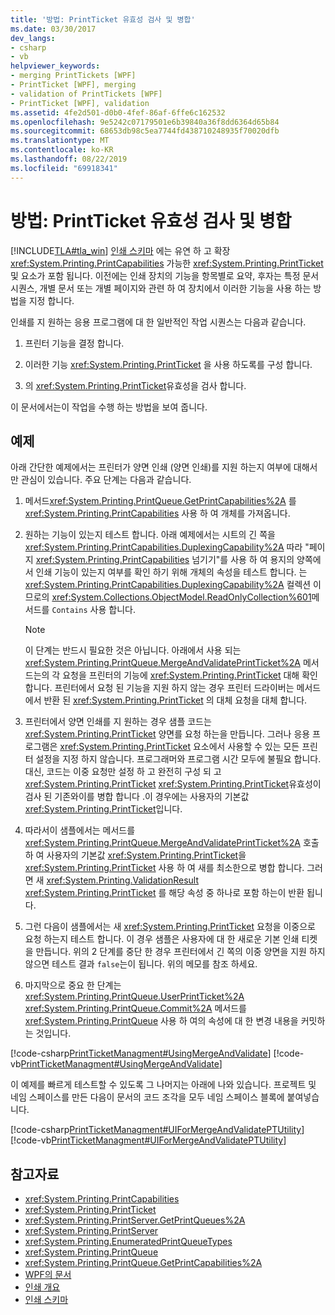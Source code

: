 ```yaml
---
title: '방법: PrintTicket 유효성 검사 및 병합'
ms.date: 03/30/2017
dev_langs:
- csharp
- vb
helpviewer_keywords:
- merging PrintTickets [WPF]
- PrintTicket [WPF], merging
- validation of PrintTickets [WPF]
- PrintTicket [WPF], validation
ms.assetid: 4fe2d501-d0b0-4fef-86af-6ffe6c162532
ms.openlocfilehash: 9e5242c07179501e6b39840a36f8dd6364d65b84
ms.sourcegitcommit: 68653db98c5ea7744fd438710248935f70020dfb
ms.translationtype: MT
ms.contentlocale: ko-KR
ms.lasthandoff: 08/22/2019
ms.locfileid: "69918341"
---
```

# <a name="how-to-validate-and-merge-printtickets"></a>방법: PrintTicket 유효성 검사 및 병합
[!INCLUDE[TLA#tla_win](../../../../includes/tlasharptla-win-md.md)] [인쇄 스키마](https://go.microsoft.com/fwlink/?LinkId=186397) 에는 유연 하 고 확장 <xref:System.Printing.PrintCapabilities> 가능한 <xref:System.Printing.PrintTicket> 및 요소가 포함 됩니다. 이전에는 인쇄 장치의 기능을 항목별로 요약, 후자는 특정 문서 시퀀스, 개별 문서 또는 개별 페이지와 관련 하 여 장치에서 이러한 기능을 사용 하는 방법을 지정 합니다.  
  
 인쇄를 지 원하는 응용 프로그램에 대 한 일반적인 작업 시퀀스는 다음과 같습니다.  
  
1. 프린터 기능을 결정 합니다.  
  
2. 이러한 기능 <xref:System.Printing.PrintTicket> 을 사용 하도록를 구성 합니다.  
  
3. 의 <xref:System.Printing.PrintTicket>유효성을 검사 합니다.  
  
 이 문서에서는이 작업을 수행 하는 방법을 보여 줍니다.  
  
## <a name="example"></a>예제  
 아래 간단한 예제에서는 프린터가 양면 인쇄 (양면 인쇄)를 지원 하는지 여부에 대해서만 관심이 있습니다. 주요 단계는 다음과 같습니다.  
  
1. 메서드<xref:System.Printing.PrintQueue.GetPrintCapabilities%2A> 를 <xref:System.Printing.PrintCapabilities> 사용 하 여 개체를 가져옵니다.  
  
2. 원하는 기능이 있는지 테스트 합니다. 아래 예제에서는 시트의 긴 쪽을 <xref:System.Printing.PrintCapabilities.DuplexingCapability%2A> 따라 "페이지 <xref:System.Printing.PrintCapabilities> 넘기기"를 사용 하 여 용지의 양쪽에서 인쇄 기능이 있는지 여부를 확인 하기 위해 개체의 속성을 테스트 합니다. 는 <xref:System.Printing.PrintCapabilities.DuplexingCapability%2A> 컬렉션 이므로의 <xref:System.Collections.ObjectModel.ReadOnlyCollection%601>메서드를 `Contains` 사용 합니다.  
  
    > [!NOTE]
    > 이 단계는 반드시 필요한 것은 아닙니다. 아래에서 사용 되는 <xref:System.Printing.PrintQueue.MergeAndValidatePrintTicket%2A> 메서드는의 각 요청을 프린터의 기능에 <xref:System.Printing.PrintTicket> 대해 확인 합니다. 프린터에서 요청 된 기능을 지원 하지 않는 경우 프린터 드라이버는 메서드에서 반환 된 <xref:System.Printing.PrintTicket> 의 대체 요청을 대체 합니다.  
  
3. 프린터에서 양면 인쇄를 지 원하는 경우 샘플 코드는 <xref:System.Printing.PrintTicket> 양면를 요청 하는을 만듭니다. 그러나 응용 프로그램은 <xref:System.Printing.PrintTicket> 요소에서 사용할 수 있는 모든 프린터 설정을 지정 하지 않습니다. 프로그래머와 프로그램 시간 모두에 불필요 합니다. 대신, 코드는 이중 요청만 설정 하 고 완전히 구성 되 고 <xref:System.Printing.PrintTicket> <xref:System.Printing.PrintTicket>유효성이 검사 된 기존와이를 병합 합니다 .이 경우에는 사용자의 기본값 <xref:System.Printing.PrintTicket>입니다.  
  
4. 따라서이 샘플에서는 메서드를 <xref:System.Printing.PrintQueue.MergeAndValidatePrintTicket%2A> 호출 하 여 사용자의 기본값 <xref:System.Printing.PrintTicket>을 <xref:System.Printing.PrintTicket> 사용 하 여 새를 최소한으로 병합 합니다. 그러면 새 <xref:System.Printing.ValidationResult> <xref:System.Printing.PrintTicket> 를 해당 속성 중 하나로 포함 하는이 반환 됩니다.  
  
5. 그런 다음이 샘플에서는 새 <xref:System.Printing.PrintTicket> 요청을 이중으로 요청 하는지 테스트 합니다. 이 경우 샘플은 사용자에 대 한 새로운 기본 인쇄 티켓을 만듭니다. 위의 2 단계를 중단 한 경우 프린터에서 긴 쪽의 이중 양면을 지원 하지 않으면 테스트 결과 `false`는이 됩니다. 위의 메모를 참조 하세요.  
  
6. 마지막으로 중요 한 단계는 <xref:System.Printing.PrintQueue.UserPrintTicket%2A> <xref:System.Printing.PrintQueue.Commit%2A> 메서드를 <xref:System.Printing.PrintQueue> 사용 하 여의 속성에 대 한 변경 내용을 커밋하는 것입니다.  
  
 [!code-csharp[PrintTicketManagment#UsingMergeAndValidate](~/samples/snippets/csharp/VS_Snippets_Wpf/PrintTicketManagment/CSharp/printticket.cs#usingmergeandvalidate)]
 [!code-vb[PrintTicketManagment#UsingMergeAndValidate](~/samples/snippets/visualbasic/VS_Snippets_Wpf/PrintTicketManagment/visualbasic/printticket.vb#usingmergeandvalidate)]  
  
 이 예제를 빠르게 테스트할 수 있도록 그 나머지는 아래에 나와 있습니다. 프로젝트 및 네임 스페이스를 만든 다음이 문서의 코드 조각을 모두 네임 스페이스 블록에 붙여넣습니다.  
  
 [!code-csharp[PrintTicketManagment#UIForMergeAndValidatePTUtility](~/samples/snippets/csharp/VS_Snippets_Wpf/PrintTicketManagment/CSharp/printticket.cs#uiformergeandvalidateptutility)]
 [!code-vb[PrintTicketManagment#UIForMergeAndValidatePTUtility](~/samples/snippets/visualbasic/VS_Snippets_Wpf/PrintTicketManagment/visualbasic/printticket.vb#uiformergeandvalidateptutility)]  
  
## <a name="see-also"></a>참고자료

- <xref:System.Printing.PrintCapabilities>
- <xref:System.Printing.PrintTicket>
- <xref:System.Printing.PrintServer.GetPrintQueues%2A>
- <xref:System.Printing.PrintServer>
- <xref:System.Printing.EnumeratedPrintQueueTypes>
- <xref:System.Printing.PrintQueue>
- <xref:System.Printing.PrintQueue.GetPrintCapabilities%2A>
- [WPF의 문서](documents-in-wpf.md)
- [인쇄 개요](printing-overview.md)
- [인쇄 스키마](https://go.microsoft.com/fwlink/?LinkId=186397)
